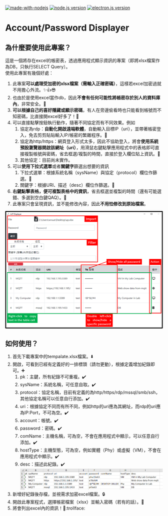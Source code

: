 [![made-with-nodejs](https://img.shields.io/badge/Made%20with-nodejs-1f425f.svg)](https://nodejs.org/en/)
[![node.js version](https://img.shields.io/badge/node.js-14.15.1-blue)](https://www.electronjs.org/)
[![electron.js version](https://img.shields.io/badge/Electron.js-11.2.0-blue)](https://nodejs.org/en/)
# Account/Password Displayer

## 為什麼要使用此專案？
這是一個將存在excel的帳密表，透過應用程式顯示資訊的專案（即將xlsx檔案作為DB，只執行SELECT Query）。  
使用此專案有幾個好處：  
1. 此專案**可以處理受加密的xlsx檔案（需輸入正確密碼）**，這樣若excel加密過就不用擔心外流。:sparkles::thumbsup::sunglasses:
1. 也由於是使用excel當作db，因此**不會有任何可能性將帳密存於別人的資料庫內**，非常安全。:clap:
1. **可以根據自己的喜好隱藏或顯示密碼**，有人在旁邊偷看時也只能看到帳號而不知密碼，比直接開excel好多了！:clap:
1. 可以直接點擊按鈕執行動作，隨著不同協定而有不同效果。例如  
    1. 協定為rdp：**自動化開啟遠端軟體**，自動輸入目標IP（uri），並帶著帳密登入，免去剪剪貼貼輸入IP/帳密的繁雜程序。:clap:
    1. 協定為http/https：網頁登入形式太多，因此不協助登入，將會**使用系統預設瀏覽器開啟該網址（uri）**，用滑鼠右鍵點擊應用程式中的表格即可直接複製帳號與密碼，省去框選/複製的時間，直接於登入欄位貼上資訊。:clap:
    1. 其他協定：目前尚未實作。
1. 可以**使用下拉式選單**或者**關鍵字**篩選出想要的資訊  
    1. 下拉式選單：根據系統名稱（sysName）與協定（protocol）欄位作篩選。:clap:
    1. 關鍵字：根據URI、描述（desc）欄位作篩選。:clap:  
1. **右鍵點擊表格，便可複製表格中的資訊**，省去框選並複製的時間（還有可能選錯、多選到空白鍵QAQ）。:clap:
1. 此專案只會呈現資訊，並不能修改內容，因此**不用怕修改到原始檔案**。

![ap-displayer](git-image/ap-displayer.png)

## 如何使用？
1. 首先下載專案中的tempalate.xlsx檔案。:arrow_down:
1. 開啟，可看到已經有定義好的一排標頭（請勿更動），根據定義增加紀錄即可。:heavy_plus_sign:
    1. pk：主鍵，所有紀錄不可重複。:heavy_check_mark:
    1. sysName：系統名稱，可任意自取。:heavy_check_mark:
    1. protocol：協定名稱，目前有定義的為http/https/rdp/mssql/smb/ssh，其他協定名稱可以任意自行添加。:heavy_check_mark:
    1. uri：根據協定不同而有所不同，例如http的uri應為其網址，而rdp的uri應為IP:Port，不可為空。:heavy_check_mark:
    1. account：帳號。:heavy_check_mark:
    1. password：密碼。:heavy_check_mark:
    1. comName：主機名稱，可為空，不會在應用程式中顯示，可以任意自行添加。:heavy_check_mark:
    1. hostType：主機型態，可為空，例如實體（Phy）或虛擬（VM），不會在應用程式中顯示。:heavy_check_mark:
    1. desc：描述此紀錄。:heavy_check_mark:  
    ![ap-template](git-image/APtable.png)
1. 新增好紀錄後存檔，並視需求加密excel檔案。:lock:
1. 開啟此專案程式，選擇帳密檔案（xlsx）並輸入密碼（若有的話）。:key:
1. 將會列出excel內的資訊！:100::trollface:
